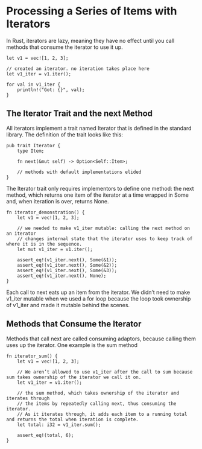 # Processing a Series of Items with Iterators
In Rust, iterators are lazy, meaning they have no effect until you call methods that consume the iterator to use it up.

    let v1 = vec![1, 2, 3];

    // created an iterator. no iteration takes place here
    let v1_iter = v1.iter();

    for val in v1_iter {
        println!("Got: {}", val);
    }

## The Iterator Trait and the next Method
All iterators implement a trait named Iterator that is defined in the standard library. The definition of the trait looks like this:
    
    pub trait Iterator {
        type Item;

        fn next(&mut self) -> Option<Self::Item>;

        // methods with default implementations elided
    }
    
The Iterator trait only requires implementors to define one method: the next method, which returns one item of the iterator at a time wrapped in Some and, when iteration is over, returns None.

    fn iterator_demonstration() {
        let v1 = vec![1, 2, 3];

        // we needed to make v1_iter mutable: calling the next method on an iterator 
        // changes internal state that the iterator uses to keep track of where it is in the sequence.
        let mut v1_iter = v1.iter();

        assert_eq!(v1_iter.next(), Some(&1));
        assert_eq!(v1_iter.next(), Some(&2));
        assert_eq!(v1_iter.next(), Some(&3));
        assert_eq!(v1_iter.next(), None);
    }
    
Each call to next eats up an item from the iterator. We didn’t need to make v1_iter mutable when we used a for loop because the loop took ownership of v1_iter and made it mutable behind the scenes.


## Methods that Consume the Iterator
Methods that call next are called consuming adaptors, because calling them uses up the iterator. One example is the sum method

    fn iterator_sum() {
        let v1 = vec![1, 2, 3];

        // We aren’t allowed to use v1_iter after the call to sum because sum takes ownership of the iterator we call it on.
        let v1_iter = v1.iter();

        // the sum method, which takes ownership of the iterator and iterates through 
        // the items by repeatedly calling next, thus consuming the iterator. 
        // As it iterates through, it adds each item to a running total and returns the total when iteration is complete.
        let total: i32 = v1_iter.sum();

        assert_eq!(total, 6);
    }
